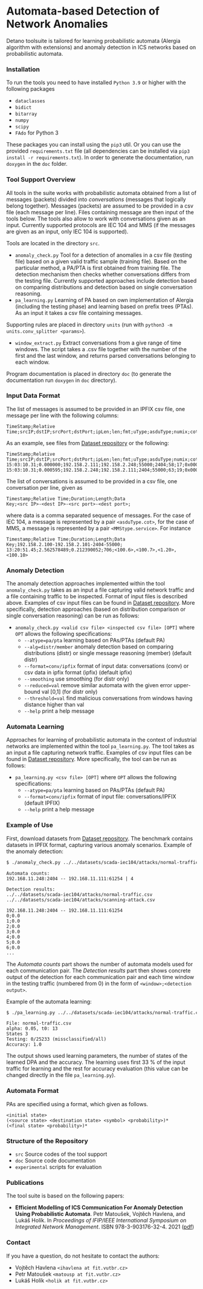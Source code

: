 # Automata-based Detection of Network Anomalies

Detano toolsuite is tailored for learning probabilistic automata (Alergia
algorithm with extensions) and anomaly detection in ICS networks based on
probabilistic automata.

### Installation

To run the tools you need to have installed `Python 3.9` or higher with the following packages
- `dataclasses`
- `bidict`
- `bitarray`
- `numpy`
- `scipy`
- `FAdo` for Python 3

These packages you can install using the `pip3` util. Or you can use the
provided `requirements.txt` file (all dependencies can be installed via `pip3
install -r requirements.txt`). In order to generate the documentation, run
`doxygen` in the `doc` folder.

### Tool Support Overview

All tools in the suite works with probabilistic automata obtained from a list of
messages (packets) divided into *conversations* (messages that logically belong
together). Messages (packets) are assumed to be provided in a csv file (each
message per line). Files containing message are then input of the tools below.
The tools also allow to work with conversations given as an input. Currently
supported protocols are IEC 104 and MMS (if the messages are given as an input,
only IEC 104 is supported).


Tools are located in the directory `src`.
- `anomaly_check.py` Tool for a detection of anomalies in a csv file (testing
  file) based on a given valid traffic sample (training file). Based on the
  particular method, a PA/PTA is first obtained from training file. The
  detection mechanism then checks whether conversations differs from the testing
  file. Currently supported approaches include detection based on comparing
  distributions and detection based on single conversation reasoning.
- `pa_learning.py` Learning of PA based on own implementation of Alergia
  (including the testing phase) and learning based on prefix trees (PTAs). As an
  input it takes a csv file containing messages.

Supporting rules are placed in directory `units` (run with
`python3 -m units.conv_splitter <params>`).
- `window_extract.py` Extract conversations from a give range of time windows.
  The script takes a .csv file together with the number of the first and the last
  window, and returns parsed conversations belonging to each window.

Program documentation is placed in directory `doc` (to generate the documentation
  run `doxygen` in `doc` directory).


### Input Data Format

The list of messages is assumed to be provided in an IPFIX csv file, one message per line with the following columns:
```
TimeStamp;Relative Time;srcIP;dstIP;srcPort;dstPort;ipLen;len;fmt;uType;asduType;numix;cot;oa;addr;ioa
```
As an example, see files from [Dataset
repository](https://github.com/matousp/datasets) or the following:
```
TimeStamp;Relative Time;srcIP;dstIP;srcPort;dstPort;ipLen;len;fmt;uType;asduType;numix;cot;oa;addr;ioa
15:03:10.31;0.000000;192.158.2.111;192.158.2.248;55000;2404;58;17;0x00000000;;122;1;13;0;63535;64537
15:03:10.31;0.000595;192.158.2.248;192.158.2.111;2404;55000;63;19;0x00000000;;120;1;13;0;63535;64537
```

The list of conversations is assumed to be provided in a csv file, one conversation per line, given as
```
Timestamp;Relative Time;Duration;Length;Data
Key;<src IP>-<dest IP>-<src port>-<dest port>;
```
where data is a comma separated sequence of messages. For the case of IEC 104, a message is represented by a pair `<asduType.cot>`, for the case of MMS, a message is represented by a pair `<MMStype.service>`. For instance
```
Timestamp;Relative Time;Duration;Length;Data
Key;192.158.2.100-192.158.2.101-2404-55000;
13:20:51.45;2.562578489;0.212390052;706;<100.6>,<100.7>,<1.20>,<100.10>
```


### Anomaly Detection

The anomaly detection approaches implemented within the tool `anomaly_check.py`
takes as an input a file capturing valid network traffic and a file containing
traffic to be inspected. Format of input files is described above. Examples of csv input files can be found in [Dataset
repository](https://github.com/matousp/datasets). More specifically, detection
approaches (based on distribution comparison or single conversation reasoning)
can be run as follows:

- `anomaly_check.py <valid csv file> <inspected csv file> [OPT]` where
  `OPT` allows the following specifications:
  * `--atype=pa/pta` learning based on PAs/PTAs (default PA)
  * `--alg=distr/member` anomaly detection based on comparing distributions
    (distr) or single message reasoning (member) (default distr)
  * `--format=conv/ipfix`	format of input data: conversations (conv) or csv data in ipfix format (ipfix) (default ipfix)
  * `--smoothing` use smoothing (for distr only)
  * `--reduced=val` remove similar automata with the given error upper-bound val
    [0,1] (for distr only)
  * `--threshold=val` find malicious conversations from windows having distance higher than val
  * `--help` print a help message

### Automata Learning

Approaches for learning of probabilistic automata in the context of industrial
networks are implemented within the tool `pa_learning.py`. The tool takes as an
input a file capturing network traffic. Examples of csv input files can be found
in [Dataset repository](https://github.com/matousp/datasets). More specifically,
the tool can be run as follows:

- `pa_learning.py <csv file> [OPT]` where `OPT` allows the following specifications:
  * `--atype=pa/pta` learning based on PAs/PTAs (default PA)
  * `--format=conv/ipfix` format of input file: conversations/IPFIX (default IPFIX)
  * `--help` print a help message


### Example of Use

First, download datasets from [Dataset
repository](https://github.com/matousp/datasets). The benchmark contains
datasets in IPFIX format, capturing various anomaly scenarios. Example of the
anomaly detection:

```bash
$ ./anomaly_check.py ../../datasets/scada-iec104/attacks/normal-traffic.csv ../../datasets/scada-iec104/attacks/scanning-attack.csv --atype=pa --alg=distr --smoothing --format=ipfix
```
```
Automata counts:
192.168.11.248:2404 -- 192.168.11.111:61254 | 4

Detection results:
../../datasets/scada-iec104/attacks/normal-traffic.csv ../../datasets/scada-iec104/attacks/scanning-attack.csv

192.168.11.248:2404 -- 192.168.11.111:61254
0;0.0
1;0.0
2;0.0
3;0.0
4;0.0
5;0.0
6;0.0
...
```

The *Automata counts* part shows the number of automata models used for each
communication pair. The *Detection results* part then shows concrete output of
the detection for each communication pair and each time window in the testing
traffic (numbered from 0) in the form of `<window>;<detection output>`.

Example of the automata learning:

```bash
$ ./pa_learning.py ../../datasets/scada-iec104/attacks/normal-traffic.csv --atype=pa --format=ipfix
```
```
File: normal-traffic.csv
alpha: 0.05, t0: 13
States 3
Testing: 0/25233 (missclassified/all)
Accuracy: 1.0
```

The output shows used learning parameters, the number of states of the learned
DPA and the accuracy. The learning uses first 33 % of the input traffic for
learning and the rest for accuracy evaluation (this value can be changed
directly in the file `pa_learning.py`).


### Automata Format

PAs are specified using a format, which given as follows.
```
<initial state>
(<source state> <destination state> <symbol> <probability>)*
(<final state> <probability>)*
```

### Structure of the Repository

- `src` Source codes of the tool support
- `doc` Source code documentation
- `experimental` scripts for evaluation

### Publications

The tool suite is based on the following papers:

* **Efficient Modelling of ICS Communication For Anomaly Detection Using Probabilistic Automata**. Petr Matoušek, Vojtěch Havlena, and Lukáš Holík. In *Proceedings of IFIP/IEEE International Symposium on Integrated Network
Management*. ISBN 978-3-903176-32-4. 2021
([pdf](http://dl.ifip.org/db/conf/im/im2021/210993.pdf))

### Contact

If you have a question, do not hesitate to contact the authors:
- Vojtěch Havlena `<ihavlena at fit.vutbr.cz>`
- Petr Matoušek `<matousp at fit.vutbr.cz>`
- Lukáš Holík `<holik at fit.vutbr.cz>`
